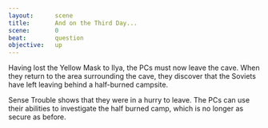 ```yaml
---
layout:      scene
title:       And on the Third Day...
scene:       0
beat:        question
objective:   up
---
```



Having lost the Yellow Mask to Ilya, the PCs must now leave the cave.
When they return to the area surrounding the cave,
they discover that the Soviets have left leaving behind a half-burned campsite.

Sense Trouble shows that they were in a hurry to leave.
The PCs can use their abilities to investigate the half burned camp,
which is no longer as secure as before.












